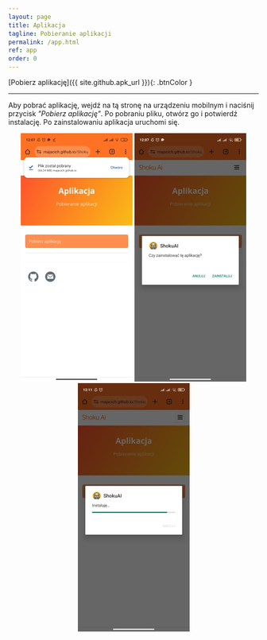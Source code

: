 ```yaml
---
layout: page
title: Aplikacja
tagline: Pobieranie aplikacji
permalink: /app.html
ref: app
order: 0
---
```


[Pobierz aplikację]({{ site.github.apk_url }}){: .btnColor }

* * *

Aby pobrać aplikację, wejdź na tą stronę na urządzeniu mobilnym i naciśnij przycisk _"Pobierz aplikację"_. Po pobraniu pliku, otwórz go i potwierdź instalację. Po zainstalowaniu aplikacja uruchomi się.

<p align="center">
    <img src="assets\images\ss_pobrany.jpg">
    <img src="assets\images\ss_czyzainstalowac.jpg">
    <img src="assets\images\ss_instalowanie.jpg">
</p>


